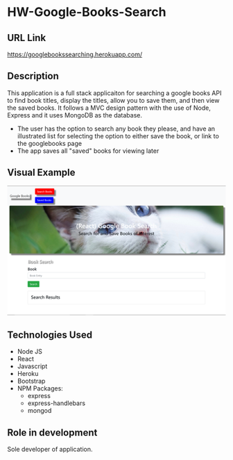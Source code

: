 # HW-Google-Books-Search


## URL Link

 https://googlebookssearching.herokuapp.com/

## Description

This application is a full stack applicaiton for searching a google books API to find book titles, display the titles, allow you to save them, and then view the saved books. It follows a MVC design pattern with the use of Node, Express and it uses MongoDB as the database.

* The user has the option to search any book they please, and have an illustrated list for selecting the option to either save the book, or link to the googlebooks page
* The app saves all "saved" books for viewing later

## Visual Example

<img alt="Bookexample" src="client/public/assets/img/booksearch.PNG"  />

## Technologies Used

* Node JS
* React
* Javascript
* Heroku
* Bootstrap
* NPM Packages:
    - express
    - express-handlebars
    - mongod

## Role in development

Sole developer of application.